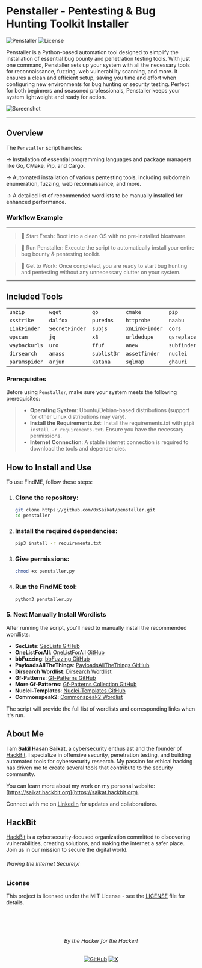 # Penstaller - Pentesting & Bug Hunting Toolkit Installer

![Penstaller](https://img.shields.io/badge/Bug%20Bounty_&_Pentesting-Toolkit%20Installer-red) ![License](https://img.shields.io/github/license/0xSaikat/penstaller)

Penstaller is a Python-based automation tool designed to simplify the installation of essential bug bounty and penetration testing tools. With just one command, Penstaller sets up your system with all the necessary tools for reconnaissance, fuzzing, web vulnerability scanning, and more. It ensures a clean and efficient setup, saving you time and effort when configuring new environments for bug hunting or security testing. Perfect for both beginners and seasoned professionals, Penstaller keeps your system lightweight and ready for action.

![Screenshot](https://github.com/)

----

## Overview

The `Penstaller` script handles:

→  Installation of essential programming languages and package managers like Go, CMake, Pip, and Cargo.

→  Automated installation of various pentesting tools, including subdomain enumeration, fuzzing, web reconnaissance, and more.

→  A detailed list of recommended wordlists to be manually installed for enhanced performance.

### Workflow Example
----
>📌 Start Fresh: Boot into a clean OS with no pre-installed bloatware.

>📌 Run Penstaller: Execute the script to automatically install your entire bug bounty & pentesting toolkit.

>📌 Get to Work: Once completed, you are ready to start bug hunting and pentesting without any unnecessary clutter on your system.

----

## Included Tools

|                |              |             |            |            |             |             |
|----------------|--------------|-------------|------------|------------|-------------|-------------|
| `unzip`          | `wget`         | `go`         | `cmake`      | `pip`         | `cargo`       | `ruby`       |
| `xsstrike`       | `dalfox`       | `puredns`    | `httprobe`   | `naabu`       | `hakrawler`   | `gospider`   |
| `LinkFinder`     | `SecretFinder` | `subjs`      | `xnLinkFinder` | `cors`       | `gobuster`    | `nikto`      |
| `wpscan`         | `jq`           | `x8`         | `urldedupe`  | `qsreplace`   | `gau`         | `gf`         |
| `waybackurls`    | `uro`          | `ffuf`       | `anew`       | `subfinder`   | `httpx`       | `nmap`       |
| `dirsearch`      | `amass`        | `sublist3r`  | `assetfinder` | `nuclei`      | `massdns`     | `shuffledns` |
| `paramspider`    | `arjun`        | `katana`     | `sqlmap`     | `ghauri`      | `pii`         | `pdsi`       |

### Prerequisites

Before using `Penstaller`, make sure your system meets the following prerequisites:

> - **Operating System**: Ubuntu/Debian-based distributions (support for other Linux distributions may vary).
> - **Install the Requirements.txt**: Install the requirements.txt with `pip3 install -r requirements.txt`. Ensure you have the necessary permissions.
> - **Internet Connection**: A stable internet connection is required to download the tools and dependencies.

## How to Install and Use

To use FindME, follow these steps:

1. ### Clone the repository:
   ```bash
   git clone https://github.com/0xSaikat/penstaller.git
   cd penstaller
2. ### Install the required dependencies:
   ```bash
   pip3 install -r requirements.txt

3. ### Give permissions:
    ```bash
   chmod +x penstaller.py
    
4. ### Run the FindME tool:
    ```bash
   python3 penstaller.py

### 5. Next Manually Install Wordlists
After running the script, you'll need to manually install the recommended wordlists:

- **SecLists**: [SecLists GitHub](https://github.com/danielmiessler/SecLists)
- **OneListForAll**: [OneListForAll GitHub](https://github.com/six2dez/OneListForAll)
- **bbFuzzing**: [bbFuzzing GitHub](https://github.com/reewardius/bbFuzzing.txt.git)
- **PayloadsAllTheThings**: [PayloadsAllTheThings GitHub](https://github.com/swisskyrepo/PayloadsAllTheThings.git)
- **Dirsearch Wordlist**: [Dirsearch Wordlist](https://github.com/maurosoria/dirsearch/blob/master/db/dicc.txt)
- **Gf-Patterns**: [Gf-Patterns GitHub](https://github.com/1ndianl33t/Gf-Patterns)
- **More Gf-Patterns**: [Gf-Patterns Collection GitHub](https://github.com/emadshanab/Gf-Patterns-Collection.git)
- **Nuclei-Templates**: [Nuclei-Templates GitHub](https://github.com/projectdiscovery/nuclei-templates.git)
- **Commonspeak2**: [Commonspeak2 Wordlist](https://wordlists-cdn.assetnote.io/data/manual/best-dns-wordlist.txt)

The script will provide the full list of wordlists and corresponding links when it's run.

## About Me

I am **Sakil Hasan Saikat**, a cybersecurity enthusiast and the founder of [HackBit](https://hackbit.org). I specialize in offensive security, penetration testing, and building automated tools for cybersecurity research. My passion for ethical hacking has driven me to create several tools that contribute to the security community.

You can learn more about my work on my personal website: [https://saikat.hackbit.org](https://saikat.hackbit.org).

Connect with me on [LinkedIn](https://www.linkedin.com/in/0xsaikat/) for updates and collaborations.


## HackBit

[HackBit](https://hackbit.org) is a cybersecurity-focused organization committed to discovering vulnerabilities, creating solutions, and making the internet a safer place. Join us in our mission to secure the digital world.

###### Waving the Internet Securely!

### License

This project is licensed under the MIT License - see the [LICENSE](LICENSE) file for details.

<br>
<br>
<br>

<h6 align="center">By the Hacker for the Hacker!</h6>

<div align="center">
  <a href="https://github.com/0xSaikat"><img src="https://img.icons8.com/material-outlined/20/808080/github.png" alt="GitHub"></a>
  <a href="https://twitter.com/0xSaikat"><img src="https://img.icons8.com/material-outlined/20/808080/twitter.png" alt="X"></a>
</div>
